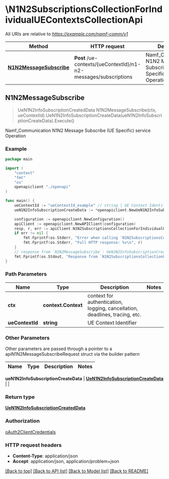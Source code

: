 # \N1N2SubscriptionsCollectionForIndividualUEContextsCollectionApi

All URIs are relative to *https://example.com/namf-comm/v1*

Method | HTTP request | Description
------------- | ------------- | -------------
[**N1N2MessageSubscribe**](N1N2SubscriptionsCollectionForIndividualUEContextsCollectionApi.md#N1N2MessageSubscribe) | **Post** /ue-contexts/{ueContextId}/n1-n2-messages/subscriptions | Namf_Communication N1N2 Message Subscribe (UE Specific) service Operation



## N1N2MessageSubscribe

> UeN1N2InfoSubscriptionCreatedData N1N2MessageSubscribe(ctx, ueContextId).UeN1N2InfoSubscriptionCreateData(ueN1N2InfoSubscriptionCreateData).Execute()

Namf_Communication N1N2 Message Subscribe (UE Specific) service Operation

### Example

```go
package main

import (
    "context"
    "fmt"
    "os"
    openapiclient "./openapi"
)

func main() {
    ueContextId := "ueContextId_example" // string | UE Context Identifier
    ueN1N2InfoSubscriptionCreateData := *openapiclient.NewUeN1N2InfoSubscriptionCreateData() // UeN1N2InfoSubscriptionCreateData | 

    configuration := openapiclient.NewConfiguration()
    apiClient := openapiclient.NewAPIClient(configuration)
    resp, r, err := apiClient.N1N2SubscriptionsCollectionForIndividualUEContextsCollectionApi.N1N2MessageSubscribe(context.Background(), ueContextId).UeN1N2InfoSubscriptionCreateData(ueN1N2InfoSubscriptionCreateData).Execute()
    if err != nil {
        fmt.Fprintf(os.Stderr, "Error when calling `N1N2SubscriptionsCollectionForIndividualUEContextsCollectionApi.N1N2MessageSubscribe``: %v\n", err)
        fmt.Fprintf(os.Stderr, "Full HTTP response: %v\n", r)
    }
    // response from `N1N2MessageSubscribe`: UeN1N2InfoSubscriptionCreatedData
    fmt.Fprintf(os.Stdout, "Response from `N1N2SubscriptionsCollectionForIndividualUEContextsCollectionApi.N1N2MessageSubscribe`: %v\n", resp)
}
```

### Path Parameters


Name | Type | Description  | Notes
------------- | ------------- | ------------- | -------------
**ctx** | **context.Context** | context for authentication, logging, cancellation, deadlines, tracing, etc.
**ueContextId** | **string** | UE Context Identifier | 

### Other Parameters

Other parameters are passed through a pointer to a apiN1N2MessageSubscribeRequest struct via the builder pattern


Name | Type | Description  | Notes
------------- | ------------- | ------------- | -------------

 **ueN1N2InfoSubscriptionCreateData** | [**UeN1N2InfoSubscriptionCreateData**](UeN1N2InfoSubscriptionCreateData.md) |  | 

### Return type

[**UeN1N2InfoSubscriptionCreatedData**](UeN1N2InfoSubscriptionCreatedData.md)

### Authorization

[oAuth2ClientCredentials](../README.md#oAuth2ClientCredentials)

### HTTP request headers

- **Content-Type**: application/json
- **Accept**: application/json, application/problem+json

[[Back to top]](#) [[Back to API list]](../README.md#documentation-for-api-endpoints)
[[Back to Model list]](../README.md#documentation-for-models)
[[Back to README]](../README.md)

